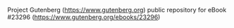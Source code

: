 Project Gutenberg (https://www.gutenberg.org) public repository for eBook #23296 (https://www.gutenberg.org/ebooks/23296)
